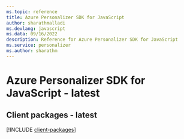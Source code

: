 ```yaml
---
ms.topic: reference
title: Azure Personalizer SDK for JavaScript
author: sharathmalladi
ms.devlang: javascript
ms.data: 09/16/2022
description: Reference for Azure Personalizer SDK for JavaScript
ms.service: personalizer
ms.author: sharathm
---
```

# Azure Personalizer SDK for JavaScript - latest

## Client packages - latest
[!INCLUDE [client-packages](personalizer-client-index.md)]